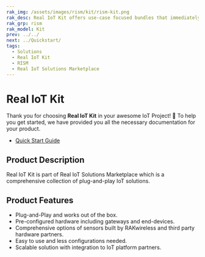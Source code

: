 ```yaml
---
rak_img: /assets/images/rism/kit/rism-kit.png
rak_desc: Real IoT Kit offers use-case focused bundles that immediately work without complex and hard to follow configuration. It is a plug and play solutions so that customers can focus in their IoT use cases.
rak_grp: rism
rak_model: Kit
prev: ../../
next: ../Quickstart/
tags:
  - Solutions
  - Real IoT Kit
  - RISM
  - Real IoT Solutions Marketplace
---
```


# Real IoT Kit

Thank you for choosing **Real IoT Kit** in your awesome IoT Project! 🎉 To help you get started, we have provided you all the necessary documentation for your product.

* [Quick Start Guide](../Quickstart/)

## Product Description

Real IoT Kit is part of Real IoT Solutions Marketplace which is a comprehensive collection of plug-and-play IoT solutions.

## Product Features

- Plug-and-Play and works out of the box.
- Pre-configured hardware including gateways and end-devices.
- Comprehensive options of sensors built by RAKwireless and third party hardware partners.
- Easy to use and less configurations needed.
- Scalable solution with integration to IoT platform partners.